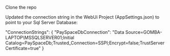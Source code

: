 Clone the repo

Updated the connection string in the WebUi Project (AppSettings.json) to point to your Sql Server Database:

 "ConnectionStrings": {
    "PaySpaceDbConnection": "Data Source=GOMBA-LAPTOP\\MSSQLSERVER01;Initial Catalog=PaySpaceDb;Trusted_Connection=SSPI;Encrypt=false;TrustServerCertificate=true"
  }



